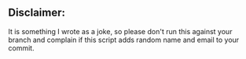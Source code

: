 ## Disclaimer:
It is something I wrote as a joke, so please don't run this against your branch and complain if this script adds random name and email to your commit.
